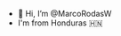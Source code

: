 - 👋 Hi, I’m @MarcoRodasW
- I'm from Honduras 🇭🇳 
<!---
MarcoRodasW/MarcoRodasW is a ✨ special ✨ repository because its `README.md` (this file) appears on your GitHub profile.
You can click the Preview link to take a look at your changes.
--->
